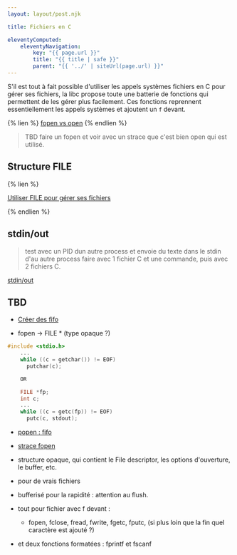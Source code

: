 ```yaml
---
layout: layout/post.njk

title: Fichiers en C

eleventyComputed:
    eleventyNavigation:
        key: "{{ page.url }}"
        title: "{{ title | safe }}"
        parent: "{{ '../' | siteUrl(page.url) }}"
---
```


S'il est tout à fait possible d'utiliser les appels systèmes fichiers en C pour gérer ses fichiers, la libc propose toute une batterie de fonctions qui permettent de les gérer plus facilement. Ces fonctions reprennent essentiellement les appels systèmes et ajoutent un `f` devant.

{% lien %}
[fopen vs open](https://www.youtube.com/watch?v=BQJBe4IbsvQ)
{% endlien %}

> TBD faire un fopen et voir avec un strace que c'est bien open qui est utilisé.

## Structure FILE

{% lien %}

[Utiliser FILE pour gérer ses fichiers](https://www.youtube.com/watch?v=bOF-SpEAYgk&list=PLhQjrBD2T381k8ul4WQ8SQ165XqY149WW&index=20)

{% endlien %}

## stdin/out

> test avec un PID dun autre process et envoie du texte dans le stdin d'au autre process
> faire avec 1 fichier C et une commande, puis avec 2 fichiers C.

[stdin/out](https://stackoverflow.com/questions/15883568/reading-from-stdin)

## TBD

- [Créer des fifo](https://www.geeksforgeeks.org/named-pipe-fifo-example-c-program/)

- fopen -> FILE * (type opaque ?)

```c
#include <stdio.h>
    ...
    while ((c = getchar()) != EOF)
      putchar(c);

    OR

    FILE *fp;
    int c;
    ...
    while ((c = getc(fp)) != EOF)
      putc(c, stdout);
```

- [popen : fifo](https://www.youtube.com/watch?v=8AXEHrQTf3I)

- [strace fopen](https://www.youtube.com/watch?v=-gP58pozNuM)

- structure opaque, qui contient le File descriptor, les options d'ouverture, le buffer, etc.
- pour de vrais fichiers
- bufferisé pour la rapidité : attention au flush.

- tout pour fichier avec f devant :
  - fopen, fclose, fread, fwrite, fgetc, fputc,  (si plus loin que la fin quel caractère est ajouté ?)
- et deux fonctions formatées : fprintf et fscanf
